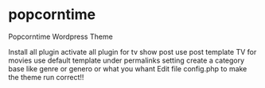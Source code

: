 # popcorntime
Popcorntime Wordpress Theme 


Install all plugin
activate all plugin
for tv show post use post template TV
for movies use default template
under permalinks setting create a category base like genre or genero or what you whant
Edit file config.php to make the theme run correct!!
